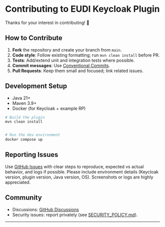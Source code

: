 # Contributing to EUDI Keycloak Plugin


Thanks for your interest in contributing! 🎉


## How to Contribute
1. **Fork** the repository and create your branch from `main`.
2. **Code style**: Follow existing formatting; run `mvn clean install` before PR.
3. **Tests**: Add/extend unit and integration tests where possible.
4. **Commit messages**: Use [Conventional Commits](https://www.conventionalcommits.org/).
5. **Pull Requests**: Keep them small and focused; link related issues.


## Development Setup
- Java 21+
- Maven 3.9+
- Docker (for Keycloak + example RP)


```bash
# Build the plugin
mvn clean install


# Run the dev environment
docker compose up
```
## Reporting Issues

Use [GitHub Issues](../../issues) with clear steps to reproduce, expected vs actual behavior, and logs if possible. Please include environment details (Keycloak version, plugin version, Java version, OS). Screenshots or logs are highly appreciated.

## Community
- Discussions: [GitHub Discussions](../../discussions)
- Security issues: report privately (see [SECURITY_POLICY.md](SECURITY_POLICY.md)).

---
